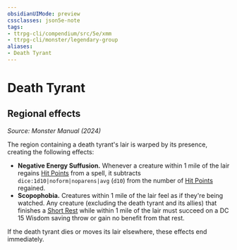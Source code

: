 ```yaml
---
obsidianUIMode: preview
cssclasses: json5e-note
tags:
- ttrpg-cli/compendium/src/5e/xmm
- ttrpg-cli/monster/legendary-group
aliases:
- Death Tyrant
---
```

# Death Tyrant

## Regional effects
_Source: Monster Manual (2024)_

The region containing a death tyrant's lair is warped by its presence, creating the following effects:

- **Negative Energy Suffusion.** Whenever a creature within 1 mile of the lair regains [Hit Points](Інструменти%20ДМ/CLI/rules/variant-rules/hit-points-xphb.md) from a spell, it subtracts `dice:1d10|noform|noparens|avg` (`d10`) from the number of [Hit Points](Інструменти%20ДМ/CLI/rules/variant-rules/hit-points-xphb.md) regained.  
- **Scopophobia.** Creatures within 1 mile of the lair feel as if they're being watched. Any creature (excluding the death tyrant and its allies) that finishes a [Short Rest](Інструменти%20ДМ/CLI/rules/variant-rules/short-rest-xphb.md) while within 1 mile of the lair must succeed on a DC 15 Wisdom saving throw or gain no benefit from that rest.  

If the death tyrant dies or moves its lair elsewhere, these effects end immediately.